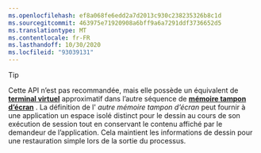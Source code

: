 ```yaml
---
ms.openlocfilehash: ef8a068fe6edd2a7d2013c930c238235326b8c1d
ms.sourcegitcommit: 463975e71920908a6bff9a6a7291ddf3736652d5
ms.translationtype: MT
ms.contentlocale: fr-FR
ms.lasthandoff: 10/30/2020
ms.locfileid: "93039131"
---
```

> [!TIP]
> Cette API n’est pas recommandée, mais elle possède un équivalent de **[terminal virtuel](../console-virtual-terminal-sequences.md)** approximatif dans l’autre séquence de **[mémoire tampon d’écran](../console-virtual-terminal-sequences.md#alternate-screen-buffer)** . La définition de l' _autre mémoire tampon d’écran_ peut fournir à une application un espace isolé distinct pour le dessin au cours de son exécution de session tout en conservant le contenu affiché par le demandeur de l’application. Cela maintient les informations de dessin pour une restauration simple lors de la sortie du processus.
